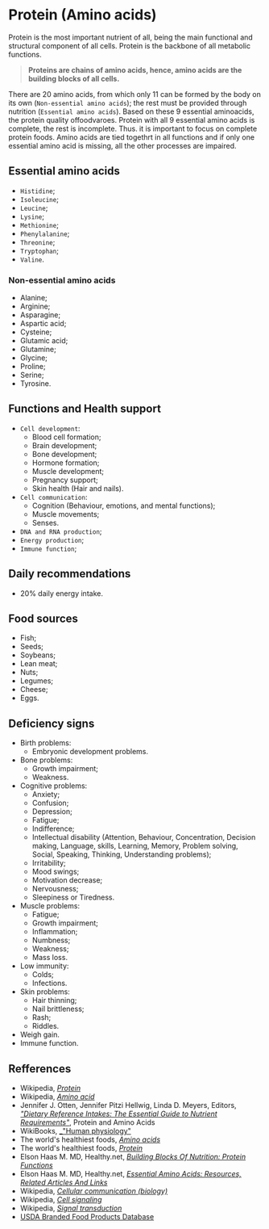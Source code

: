 # Protein (Amino acids)
Protein is the most important nutrient of all, being the main functional and structural component of all cells. Protein is the backbone of all metabolic functions. 

> __Proteins are chains of amino acids, hence, amino acids are the building blocks of all cells.__ 

There are 20 amino acids, from which only 11 can be formed by the body on its own (`Non-essential amino acids`); the rest must be provided through nutrition (`Essential amino acids`).
Based on these 9 essential aminoacids, the protein quality offoodvaroes. Protein with all 9 essential amino acids is complete, the rest is incomplete.  Thus. it is important to focus on complete protein foods. Amino acids are tied togethrt in all functions and if only one essential amino acid is missing, all the other processes are impaired.

## Essential amino acids
- `Histidine`;
- `Isoleucine`;
- `Leucine`;
- `Lysine`;
- `Methionine`;
- `Phenylalanine`;
- `Threonine`;
- `Tryptophan`;
- `Valine`.

### Non-essential amino acids
- Alanine;
- Arginine;
- Asparagine;
- Aspartic acid;
- Cysteine;
- Glutamic acid;
- Glutamine;
- Glycine;
- Proline;
- Serine;
- Tyrosine.

## Functions and Health support
- `Cell development`:
    - Blood cell formation;
    - Brain development;
    - Bone development;
    - Hormone formation;
    - Muscle development;
    - Pregnancy support;
    - Skin health (Hair and nails).
- `Cell communication`:
    - Cognition (Behaviour,  emotions, and mental functions);
    - Muscle movements;
    - Senses. 
- `DNA and RNA production`;
- `Energy production`;
- `Immune function`;

## Daily recommendations
- 20% daily energy intake.

## Food sources
- Fish;
- Seeds;
- Soybeans;
- Lean meat;
- Nuts;
- Legumes;
- Cheese;
- Eggs.

## Deficiency signs
- Birth problems:
    - Embryonic development problems.
- Bone problems:
    - Growth impairment;
    - Weakness.
- Cognitive problems:
    - Anxiety;
    - Confusion;
    - Depression;
    - Fatigue;
    - Indifference;
    - Intellectual disability (Attention, Behaviour, Concentration, Decision making, Language, skills, Learning, Memory, Problem solving, Social, Speaking, Thinking, Understanding problems);
    - Irritability;
    - Mood swings;
    - Motivation decrease;
    - Nervousness;
    - Sleepiness or Tiredness.
- Muscle problems:
    - Fatigue; 
    - Growth impairment;
    - Inflammation; 
    - Numbness;
    - Weakness;
    - Mass loss.
- Low immunity:
    - Colds;
    - Infections.
- Skin problems:
    - Hair thinning; 
    - Nail brittleness;
    - Rash;
    - Riddles.
 - Weigh gain.
- Immune function.

## Refferences
- Wikipedia, [_Protein_](https://en.wikipedia.org/wiki/Protein)
- Wikipedia, [_Amino acid_](https://en.wikipedia.org/wiki/Amino_acid#Physicochemical_properties_of_amino_acids)
- Jennifer J. Otten, Jennifer Pitzi Hellwig, Linda D. Meyers, Editors, [_"Dietary Reference Intakes: The Essential Guide to Nutrient Requirements"_](https://www.amazon.com/Dietary-Reference-Intakes-Essential-Requirements/dp/0309157420), Protein and Amino Acids
- WikiBooks, [_"Human physiology"](https://en.wikibooks.org/wiki/Human_Physiology/Nutrition#Proteins)
- The world's healthiest foods, [_Amino acids_](http://www.whfoods.com/genpage.php?tname=nutrient&dbid=129)
- The world's healthiest foods, [_Protein_](http://www.whfoods.com/genpage.php?tname=nutrient&dbid=92)
- Elson Haas M. MD, Healthy.net, [_Building Blocks Of Nutrition: Protein Functions_](http://www.healthy.net/scr/article.aspx?Id=2103)
- Elson Haas M. MD, Healthy.net, [_Essential Amino Acids: Resources, Related Articles And Links_](http://www.healthy.net/scr/MainLinks.aspx?Id=195)
- Wikipedia, [_Cellular communication (biology)_](https://en.wikipedia.org/wiki/Cellular_communication_%28biology%29)
- Wikipedia, [_Cell signaling_](https://en.wikipedia.org/wiki/Cell_signaling)
- Wikipedia, [_Signal transduction_](https://en.wikipedia.org/wiki/Signal_transduction)
- [USDA Branded Food Products Database](https://ndb.nal.usda.gov/ndb/nutrients/report/nutrientsfrm?max=1000&offset=0&totCount=0&nutrient1=203&nutrient2=&nutrient3=&subset=0&sort=c&measureby=g)